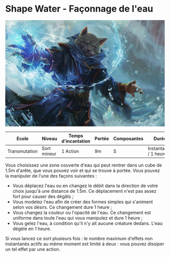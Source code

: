 # Shape Water - Façonnage de l'eau
![Shape Water](../../../_images/shapewater.png)

|Ecole|Niveau|Temps d'incantation|Portée|Composantes|Durée|
|-|-|-|-|-|-|
|Transmutation|Sort mineur|1 Action|9m|S|Instantanée / 1 heure|

Vous choisissez une zone couverte d'eau qui peut rentrer dans un cube de 1.5m d'arête, que vous pouvez voir et qui se trouve à portée. Vous pouvez la manipuler de l'une des façons suivantes :
* Vous déplacez l'eau ou en changez le débit dans la direction de votre choix jusqu'à une distance de 1.5m. Ce déplacement n'est pas assez fort pour causer des dégâts ;
* Vous modelez l'eau afin de créer des formes simples qui s'animent selon vos désirs. Ce changement dure 1 heure ;
* Vous changez la couleur ou l'opacité de l'eau. Ce changement est uniforme dans toute l'eau qui vous manipulez et dure 1 heure ;
* Vous gelez l'eau, à condition qu'il n'y ait aucune créature dedans. L'eau dégèle en 1 heure.

Si vous lancez ce sort plusieurs fois : le nombre maximum d'effets non instantanés actifs au même moment est limité à deux : vous pouvez dissiper un tel effet par une action.